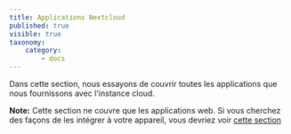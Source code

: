 ```yaml
---
title: Applications Nextcloud
published: true
visible: true
taxonomy:
    category:
        - docs
---
```


Dans cette section, nous essayons de couvrir toutes les applications que nous fournissons avec l'instance cloud.

**Note:**
Cette section ne couvre que les applications web. Si vous cherchez des façons de les intégrer à votre appareil, vous devriez voir [cette section](https://howto.disroot.org/nextcloud/sync-with-your-cloud)
